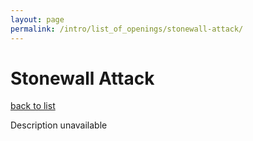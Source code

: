 ```yaml
---
layout: page
permalink: /intro/list_of_openings/stonewall-attack/
---
```


# Stonewall Attack

[back to list](../../intro/list_of_openings)

Description unavailable